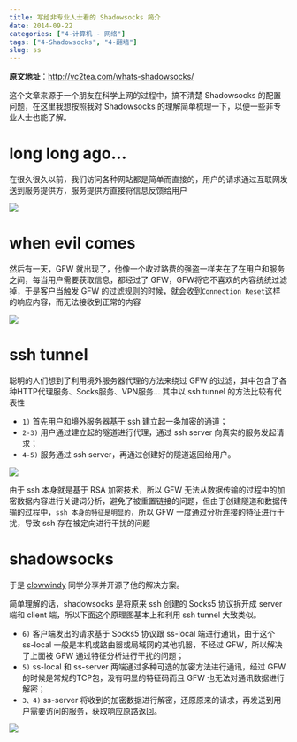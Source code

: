```yaml
---
title: 写给非专业人士看的 Shadowsocks 简介
date: 2014-09-22
categories: ["4-计算机 - 网络"]
tags: ["4-Shadowsocks", "4-翻墙"]
slug: ss
---
```


**原文地址**：<http://vc2tea.com/whats-shadowsocks/>

这个文章来源于一个朋友在科学上网的过程中，搞不清楚 Shadowsocks 的配置问题，在这里我想按照我对 Shadowsocks 的理解简单梳理一下，以便一些非专业人士也能了解。

<!-- more -->

# long long ago…

在很久很久以前，我们访问各种网站都是简单而直接的，用户的请求通过互联网发送到服务提供方，服务提供方直接将信息反馈给用户

![](/images/Tech/Network/shadowsocks/whats-shadowsocks-01.png)

# when evil comes

然后有一天，GFW 就出现了，他像一个收过路费的强盗一样夹在了在用户和服务之间，每当用户需要获取信息，都经过了 GFW，GFW将它不喜欢的内容统统过滤掉，于是客户当触发 GFW 的过滤规则的时候，就会收到`Connection Reset`这样的响应内容，而无法接收到正常的内容

![](/images/Tech/Network/shadowsocks/whats-shadowsocks-02.png)

# ssh tunnel

聪明的人们想到了利用境外服务器代理的方法来绕过 GFW 的过滤，其中包含了各种HTTP代理服务、Socks服务、VPN服务… 其中以 ssh tunnel 的方法比较有代表性

- `1)` 首先用户和境外服务器基于 ssh 建立起一条加密的通道；
- `2-3)` 用户通过建立起的隧道进行代理，通过 ssh server 向真实的服务发起请求；
- `4-5)` 服务通过 ssh server，再通过创建好的隧道返回给用户。

![](/images/Tech/Network/shadowsocks/whats-shadowsocks-03.png)

由于 ssh 本身就是基于 RSA 加密技术，所以 GFW 无法从数据传输的过程中的加密数据内容进行关键词分析，避免了被重置链接的问题，但由于创建隧道和数据传输的过程中，`ssh 本身的特征是明显的`，所以 GFW 一度通过分析连接的特征进行干扰，导致 ssh 存在被定向进行干扰的问题

# shadowsocks

于是 [clowwindy](https://github.com/clowwindy/shadowsocks) 同学分享并开源了他的解决方案。

简单理解的话，shadowsocks 是将原来 ssh 创建的 Socks5 协议拆开成 server 端和 client 端，所以下面这个原理图基本上和利用 ssh tunnel 大致类似。

- `6)` 客户端发出的请求基于 Socks5 协议跟 ss-local 端进行通讯，由于这个 ss-local 一般是本机或路由器或局域网的其他机器，不经过 GFW，所以解决了上面被 GFW 通过特征分析进行干扰的问题；
- `5)` ss-local 和 ss-server 两端通过多种可选的加密方法进行通讯，经过 GFW 的时候是常规的TCP包，没有明显的特征码而且 GFW 也无法对通讯数据进行解密；
- `3、4)` ss-server 将收到的加密数据进行解密，还原原来的请求，再发送到用户需要访问的服务，获取响应原路返回。

![](/images/Tech/Network/shadowsocks/whats-shadowsocks-04.png)